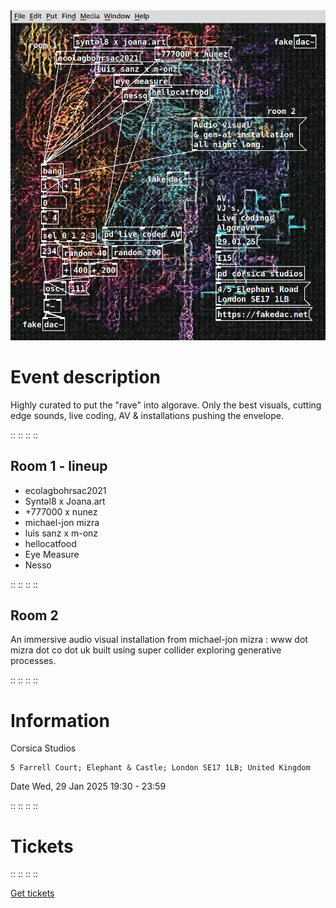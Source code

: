 
<img src="/assets/images/fakedac-006.webp" loading="lazy" />

# Event description

Highly curated to put the "rave" into algorave. Only the best visuals, cutting edge sounds, live coding, AV & installations pushing the envelope.

::
::
::
::

## Room 1 - lineup

* ecolagbohrsac2021
* Syntəl8 x Joana.art
* +777000 x nunez
* michael-jon mizra
* luis sanz x m-onz
* hellocatfood
* Eye Measure
* Nesso

::
::
::
::

## Room 2

An immersive audio visual installation from michael-jon mizra : www dot mizra dot co dot uk built using super collider exploring generative processes.

::
::
::
::

# Information

Corsica Studios

    5 Farrell Court; Elephant & Castle; London SE17 1LB; United Kingdom

Date
Wed, 29 Jan 2025
19:30 - 23:59

::
::
::
::

# Tickets


::
::
::
::

<a href="https://ra.co/events/1500094" target="_blank" rel="noreferrer">Get tickets</a>

